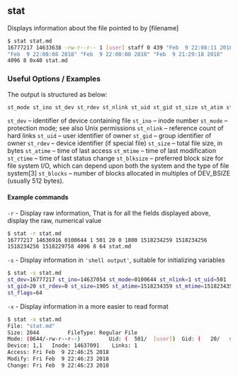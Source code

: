 ---
---

stat
-------
Displays information about the file pointed to by [filename]
~~~ bash
$ stat stat.md
16777217 14633638 -rw-r--r-- 1 [user] staff 0 439 "Feb  9 22:08:11 2018"
"Feb  9 22:08:08 2018" "Feb  9 22:08:08 2018" "Feb  9 21:29:18 2018"
4096 8 0x40 stat.md
~~~

<!--more-->

### Useful Options / Examples
The output is structured as below:
~~~ bash
st_mode st_ino st_dev st_rdev st_nlink st_uid st_gid st_size st_atim st_mtim st_ctim st_blksize st_blocks
~~~
`st_dev` – identifier of device containing file
`st_ino` – inode number
`st_mode` – protection mode; see also Unix permissions
`st_nlink` – reference count of hard links
`st_uid` – user identifier of owner
`st_gid` – group identifier of owner
`st_rdev` – device identifier (if special file)
`st_size` – total file size, in bytes
`st_atime` – time of last access
`st_mtime` – time of last modification
`st_ctime` – time of last status change
`st_blksize` – preferred block size for file system I/O, which can depend upon both the system and the type of file system[3]
`st_blocks` – number of blocks allocated in multiples of DEV_BSIZE (usually 512 bytes).
#### Example commands
`-r` - Display raw information, That is for all the fields displayed above, display the raw, numerical value
~~~ bash
$ stat -r stat.md
16777217 14636916 0100644 1 501 20 0 1800 1518234259 1518234256
1518234256 1518229758 4096 8 64 stat.md
~~~
<!--##### Break it down-->
`-s` - Display information in `'shell output'`,  suitable for initializing variables
~~~ bash
$ stat -s stat.md
st_dev=16777217 st_ino=14637054 st_mode=0100644 st_nlink=1 st_uid=501
st_gid=20 st_rdev=0 st_size=1905 st_atime=1518234359 st_mtime=1518234357 st_ctime=1518234357 st_birthtime=1518229758 st_blksize=4096 st_blocks=8
st_flags=64
~~~
`-x` - Display information in a more easier to read format
~~~ bash
$ stat -x stat.md
File: "stat.md"
Size: 2044         FileType: Regular File
Mode: (0644/-rw-r--r--)         Uid: (  501/  [user])  Gid: (   20/   staff)
Device: 1,1   Inode: 14637091    Links: 1
Access: Fri Feb  9 22:46:25 2018
Modify: Fri Feb  9 22:46:23 2018
Change: Fri Feb  9 22:46:23 2018
~~~


